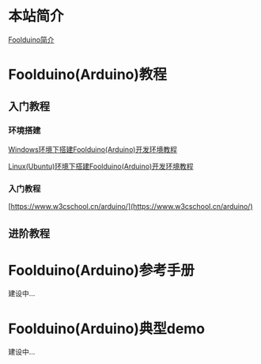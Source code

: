 <!---title:Foolduino知识库-首页(目录)-->
<!---keywords:Arduino,创客,-->
<!---date:2013.06.28; modification:2018.09.02-->

# 本站简介

[Foolduino简介](wiki/foolduino/tutor/foolduino_intro.html)


# Foolduino(Arduino)教程

## 入门教程

### 环境搭建

[Windows环境下搭建Foolduino(Arduino)开发环境教程](wiki/foolduino/tutor/arduino_dev_tool_win.html)

[Linux(Ubuntu)环境下搭建Foolduino(Arduino)开发环境教程](wiki/foolduino/tutor/arduino_dev_tool_linux.html)

### 入门教程

[https://www.w3cschool.cn/arduino/](https://www.w3cschool.cn/arduino/)


## 进阶教程


# Foolduino(Arduino)参考手册

建设中...

# Foolduino(Arduino)典型demo

建设中...

<!-- 

# Foolduino硬件设计

建设中...

[数字音视频基础](wiki/dtv/codec/avbasic.html)

[mpeg2](wiki/dtv/codec/mpeg2.html)
 -->


<!-- vim:set tw=0:-->
